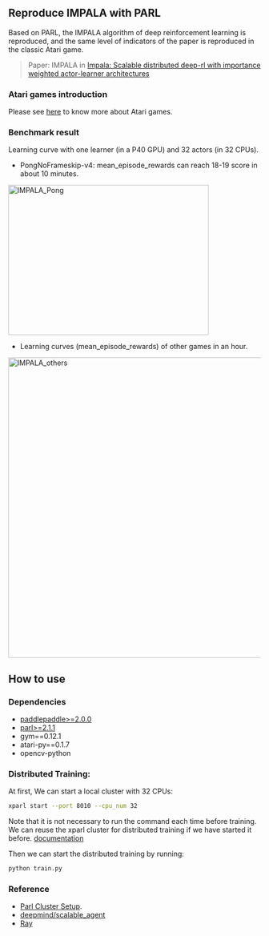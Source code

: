 ## Reproduce IMPALA with PARL
Based on PARL, the IMPALA algorithm of deep reinforcement learning is reproduced, and the same level of indicators of the paper is reproduced in the classic Atari game.

> Paper: IMPALA in [Impala: Scalable distributed deep-rl with importance weighted actor-learner architectures](https://arxiv.org/abs/1802.01561)

### Atari games introduction
Please see [here](https://gym.openai.com/envs/#atari) to know more about Atari games.

### Benchmark result
Learning curve with one learner (in a P40 GPU) and 32 actors (in 32 CPUs).
+ PongNoFrameskip-v4: mean_episode_rewards can reach 18-19 score in about 10 minutes.
<img src="https://github.com/benchmarking-rl/PARL-experiments/raw/master/IMPALA/Pong.png" width = "400" height ="300" alt="IMPALA_Pong" />

+ Learning curves (mean_episode_rewards) of other games in an hour.

<img src="https://github.com/benchmarking-rl/PARL-experiments/raw/master/IMPALA/FourEnvs.png" width = "800" height ="600" alt="IMPALA_others" /> 

## How to use
### Dependencies
+ [paddlepaddle>=2.0.0](https://github.com/PaddlePaddle/Paddle)
+ [parl>=2.1.1](https://github.com/PaddlePaddle/PARL)
+ gym==0.12.1
+ atari-py==0.1.7
+ opencv-python

### Distributed Training:

At first, We can start a local cluster with 32 CPUs:

```bash
xparl start --port 8010 --cpu_num 32
```

Note that it is not necessary to run the command each time before training. 
We can reuse the xparl cluster for distributed training if we have started it before.
[documentation](https://parl.readthedocs.io/en/latest/parallel_training/setup.html)

Then we can start the distributed training by running:

```bash
python train.py
```

### Reference
+ [Parl Cluster Setup](https://parl.readthedocs.io/en/latest/parallel_training/setup.html).
+ [deepmind/scalable_agent](https://github.com/deepmind/scalable_agent)
+ [Ray](https://github.com/ray-project/ray)
